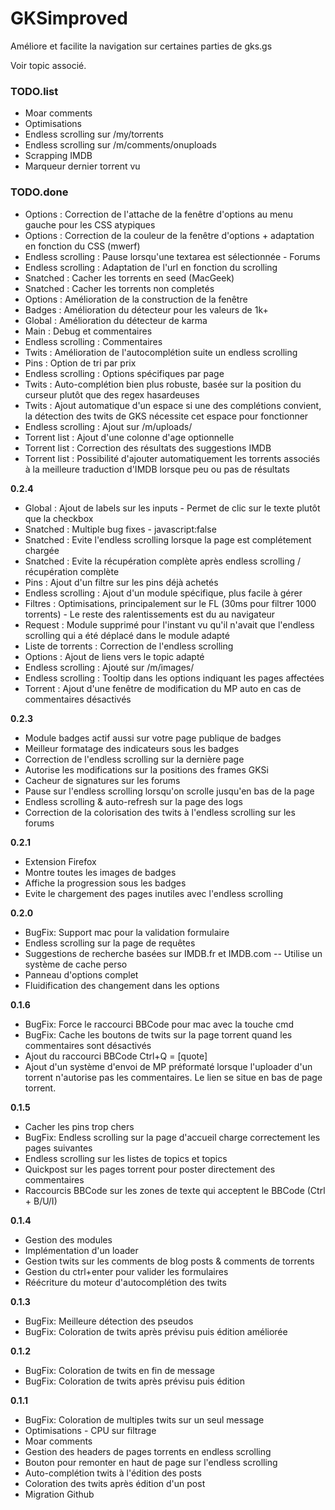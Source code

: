 GKSimproved
===========


Améliore et facilite la navigation sur certaines parties de gks.gs

Voir topic associé.

### TODO.list
- Moar comments
- Optimisations
- Endless scrolling sur /my/torrents
- Endless scrolling sur /m/comments/onuploads
- Scrapping IMDB
- Marqueur dernier torrent vu

### TODO.done
- Options : Correction de l'attache de la fenêtre d'options au menu gauche pour les CSS atypiques
- Options : Correction de la couleur de la fenêtre d'options + adaptation en fonction du CSS (mwerf)
- Endless scrolling : Pause lorsqu'une textarea est sélectionnée - Forums
- Endless scrolling : Adaptation de l'url en fonction du scrolling
- Snatched : Cacher les torrents en seed (MacGeek)
- Snatched : Cacher les torrents non completés
- Options : Amélioration de la construction de la fenêtre
- Badges : Amélioration du détecteur pour les valeurs de 1k+
- Global : Amélioration du détecteur de karma
- Main : Debug et commentaires
- Endless scrolling : Commentaires
- Twits : Amélioration de l'autocomplétion suite un endless scrolling
- Pins : Option de tri par prix
- Endless scrolling : Options spécifiques par page
- Twits : Auto-complétion bien plus robuste, basée sur la position du curseur plutôt que des regex hasardeuses
- Twits : Ajout automatique d'un espace si une des complétions convient, la détection des twits de GKS nécessite cet espace pour fonctionner
- Endless scrolling : Ajout sur /m/uploads/
- Torrent list : Ajout d'une colonne d'age optionnelle
- Torrent list : Correction des résultats des suggestions IMDB
- Torrent list : Possibilité d'ajouter automatiquement les torrents associés à la meilleure traduction d'IMDB lorsque peu ou pas de résultats

**0.2.4**
- Global : Ajout de labels sur les inputs - Permet de clic sur le texte plutôt que la checkbox
- Snatched : Multiple bug fixes - javascript:false
- Snatched : Evite l'endless scrolling lorsque la page est complétement chargée 
- Snatched : Evite la récupération complète après endless scrolling / récupération complète
- Pins : Ajout d'un filtre sur les pins déjà achetés
- Endless scrolling : Ajout d'un module spécifique, plus facile à gérer
- Filtres : Optimisations, principalement sur le FL (30ms pour filtrer 1000 torrents) - Le reste des ralentissements est du au navigateur
- Request : Module supprimé pour l'instant vu qu'il n'avait que l'endless scrolling qui a été déplacé dans le module adapté
- Liste de torrents : Correction de l'endless scrolling
- Options : Ajout de liens vers le topic adapté
- Endless scrolling : Ajouté sur /m/images/
- Endless scrolling : Tooltip dans les options indiquant les pages affectées
- Torrent : Ajout d'une fenêtre de modification du MP auto en cas de commentaires désactivés

**0.2.3**
- Module badges actif aussi sur votre page publique de badges
- Meilleur formatage des indicateurs sous les badges
- Correction de l'endless scrolling sur la dernière page
- Autorise les modifications sur la positions des frames GKSi
- Cacheur de signatures sur les forums
- Pause sur l'endless scrolling lorsqu'on scrolle jusqu'en bas de la page
- Endless scrolling & auto-refresh sur la page des logs
- Correction de la colorisation des twits à l'endless scrolling sur les forums

**0.2.1**
- Extension Firefox
- Montre toutes les images de badges
- Affiche la progression sous les badges
- Evite le chargement des pages inutiles avec l'endless scrolling

**0.2.0**
- BugFix: Support mac pour la validation formulaire
- Endless scrolling sur la page de requêtes
- Suggestions de recherche basées sur IMDB.fr et IMDB.com -- Utilise un système de cache perso
- Panneau d'options complet
- Fluidification des changement dans les options

**0.1.6**
- BugFix: Force le raccourci BBCode pour mac avec la touche cmd
- BugFix: Cache les boutons de twits sur la page torrent quand les commentaires sont désactivés
- Ajout du raccourci BBCode Ctrl+Q = [quote]
- Ajout d'un système d'envoi de MP préformaté lorsque l'uploader d'un torrent n'autorise pas les commentaires. Le lien se situe en bas de page torrent.

**0.1.5**
- Cacher les pins trop chers
- BugFix: Endless scrolling sur la page d'accueil charge correctement les pages suivantes
- Endless scrolling sur les listes de topics et topics
- Quickpost sur les pages torrent pour poster directement des commentaires
- Raccourcis BBCode sur les zones de texte qui acceptent le BBCode (Ctrl + B/U/I)

**0.1.4**
- Gestion des modules
- Implémentation d'un loader
- Gestion twits sur les comments de blog posts & comments de torrents
- Gestion du ctrl+enter pour valider les formulaires
- Réécriture du moteur d'autocomplétion des twits

**0.1.3**
- BugFix: Meilleure détection des pseudos
- BugFix: Coloration de twits après prévisu puis édition améliorée

**0.1.2**
- BugFix: Coloration de twits en fin de message
- BugFix: Coloration de twits après prévisu puis édition

**0.1.1**
- BugFix: Coloration de multiples twits sur un seul message
- Optimisations - CPU sur filtrage
- Moar comments
- Gestion des headers de pages torrents en endless scrolling
- Bouton pour remonter en haut de page sur l'endless scrolling
- Auto-complétion twits à l'édition des posts
- Coloration des twits après édition d'un post
- Migration Github

